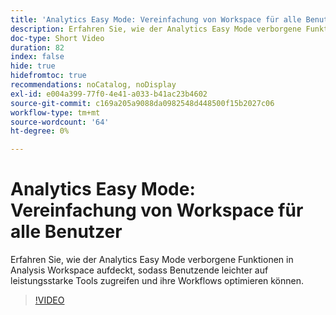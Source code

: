 ```yaml
---
title: 'Analytics Easy Mode: Vereinfachung von Workspace für alle Benutzer'
description: Erfahren Sie, wie der Analytics Easy Mode verborgene Funktionen in Analysis Workspace aufdeckt, sodass Benutzende leichter auf leistungsstarke Tools zugreifen und ihre Workflows optimieren können.
doc-type: Short Video
duration: 82
index: false
hide: true
hidefromtoc: true
recommendations: noCatalog, noDisplay
exl-id: e004a399-77f0-4e41-a033-b41ac23b4602
source-git-commit: c169a205a9088da0982548d448500f15b2027c06
workflow-type: tm+mt
source-wordcount: '64'
ht-degree: 0%

---
```


# Analytics Easy Mode: Vereinfachung von Workspace für alle Benutzer

Erfahren Sie, wie der Analytics Easy Mode verborgene Funktionen in Analysis Workspace aufdeckt, sodass Benutzende leichter auf leistungsstarke Tools zugreifen und ihre Workflows optimieren können.

<!-- 62_S102_3442449_82_analytics-easy-mode-simplifying-workspace-for-all-users -->
>[!VIDEO](https://video.tv.adobe.com/v/3458343/?learn=on&enablevpops=true)
